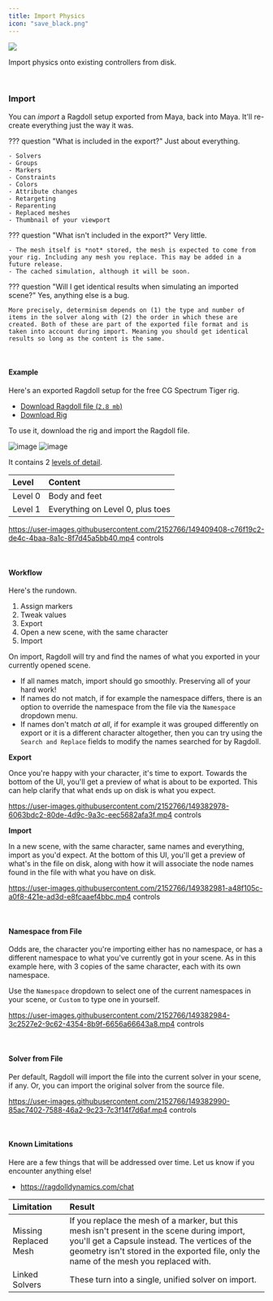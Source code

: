 ```yaml
---
title: Import Physics
icon: "save_black.png"
---
```


<div class="hero-container">
    <img class="hero-image" src=/yoga12.png>
</div>

Import physics onto existing controllers from disk.

<br>

### Import

You can *import* a Ragdoll setup exported from Maya, back into Maya. It'll re-create everything just the way it was.

??? question "What is included in the export?"
    Just about everything.

    - Solvers
    - Groups
    - Markers
    - Constraints
    - Colors
    - Attribute changes
    - Retargeting
    - Reparenting
    - Replaced meshes
    - Thumbnail of your viewport

??? question "What isn't included in the export?"
    Very little.

    - The mesh itself is *not* stored, the mesh is expected to come from your rig. Including any mesh you replace. This may be added in a future release.
    - The cached simulation, although it will be soon.

??? question "Will I get identical results when simulating an imported scene?"
    Yes, anything else is a bug.

    More precisely, determinism depends on (1) the type and number of items in the solver along with (2) the order in which these are created. Both of these are part of the exported file format and is taken into account during import. Meaning you should get identical results so long as the content is the same.

<br>

#### Example

Here's an exported Ragdoll setup for the free CG Spectrum Tiger rig.

- [Download Ragdoll file (`2.8 mb`)](https://gist.github.com/mottosso/7cfbf29681f6807ab4493a41d37155fa/raw/a093794fdaafa05fcb28c1b82f60f8ae3a41cf0b/cgspectrum_tiger.rag)
- [Download Rig](https://www.cgspectrum.com/resources/tiger-animation-rig)

To use it, download the rig and import the Ragdoll file.

![image](https://user-images.githubusercontent.com/2152766/149620136-7178ce52-6235-40cc-bf45-289a25b52649.png)
![image](https://user-images.githubusercontent.com/2152766/149323893-f80dba31-83fe-4fe2-9e00-a062dee5ed09.png)

It contains 2 [levels of detail](/releases/2022.01.17/#level-of-detail).

| Level   | Content
|:--------|:----
| Level 0 | Body and feet
| Level 1 | Everything on Level 0, plus toes

https://user-images.githubusercontent.com/2152766/149409408-c76f19c2-de4c-4baa-8a1c-8f7d45a5bb40.mp4 controls


<br>

#### Workflow

Here's the rundown.

1. Assign markers
2. Tweak values
2. Export
3. Open a new scene, with the same character
4. Import

On import, Ragdoll will try and find the names of what you exported in your currently opened scene.

- If all names match, import should go smoothly. Preserving all of your hard work!
- If names do not match, if for example the namespace differs, there is an option to override the namespace from the file via the `Namespace` dropdown menu.
- If names don't match *at all*, if for example it was grouped differently on export or it is a different character altogether, then you can try using the `Search and Replace` fields to modify the names searched for by Ragdoll.

**Export**

Once you're happy with your character, it's time to export. Towards the bottom of the UI, you'll get a preview of what is about to be exported. This can help clarify that what ends up on disk is what you expect.

https://user-images.githubusercontent.com/2152766/149382978-6063bdc2-80de-4d9c-9a3c-eec5682afa3f.mp4 controls

**Import**

In a new scene, with the same character, same names and everything, import as you'd expect. At the bottom of this UI, you'll get a preview of what's in the file on disk, along with how it will associate the node names found in the file with what you have on disk.

https://user-images.githubusercontent.com/2152766/149382981-a48f105c-a0f8-421e-ad3d-e8fcaaef4bbc.mp4 controls

<br>

#### Namespace from File

Odds are, the character you're importing either has no namespace, or has a different namespace to what you've currently got in your scene. As in this example here, with 3 copies of the same character, each with its own namespace.

Use the `Namespace` dropdown to select one of the current namespaces in your scene, or `Custom` to type one in yourself.

https://user-images.githubusercontent.com/2152766/149382984-3c2527e2-9c62-4354-8b9f-6656a66643a8.mp4 controls

<br>

#### Solver from File

Per default, Ragdoll will import the file into the current solver in your scene, if any. Or, you can import the original solver from the source file.

https://user-images.githubusercontent.com/2152766/149382990-85ac7402-7588-46a2-9c23-7c3f14f7d6af.mp4 controls

<br>

#### Known Limitations

Here are a few things that will be addressed over time. Let us know if you encounter anything else!

- https://ragdolldynamics.com/chat

| Limitation | Result
|:-----------|:---------
| Missing Replaced Mesh | If you replace the mesh of a marker, but this mesh isn't present in the scene during import, you'll get a Capsule instead. The vertices of the geometry isn't stored in the exported file, only the name of the mesh you replaced with.
| Linked Solvers | These turn into a single, unified solver on import.
